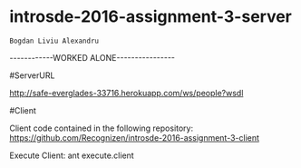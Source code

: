 # introsde-2016-assignment-3-server

	Bogdan Liviu Alexandru

------------WORKED ALONE----------------

#ServerURL

http://safe-everglades-33716.herokuapp.com/ws/people?wsdl

#Client

Client code contained in the following repository: https://github.com/Recognizen/introsde-2016-assignment-3-client

Execute Client: ant execute.client
